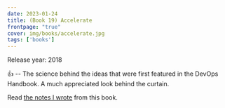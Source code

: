 ```yaml
---
date: 2023-01-24
title: (Book 19) Accelerate
frontpage: "true"
cover: img/books/accelerate.jpg
tags: ['books']
---
```


Release year: 2018

👍 -- The science behind the ideas that were first featured in the DevOps Handbook. A much appreciated look behind the curtain.

Read [the notes I wrote](/books/accelerate.pdf) from this book.
